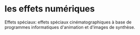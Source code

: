 # les effets numériques

Effets spéciaux: effets spéciaux cinématographiques à base de programmes informatiques d'animation et d'images de synthèse.
